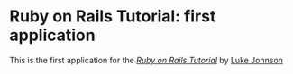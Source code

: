 # Ruby on Rails Tutorial: first application

This is the first application for the [*Ruby on Rails Tutorial*](http://railstutorial.org) by [Luke Johnson](http://www.twitter.com/)